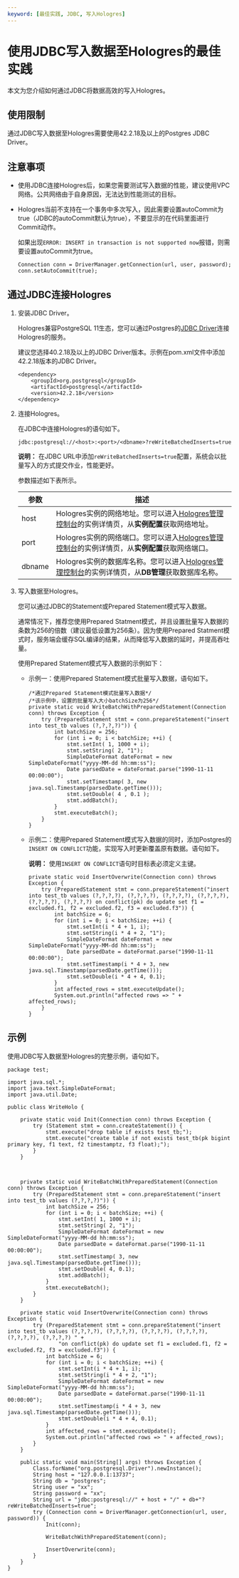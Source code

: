 ```yaml
---
keyword: [最佳实践, JDBC, 写入Hologres]
---
```


# 使用JDBC写入数据至Hologres的最佳实践

本文为您介绍如何通过JDBC将数据高效的写入Hologres。

## 使用限制

通过JDBC写入数据至Hologres需要使用42.2.18及以上的Postgres JDBC Driver。

## 注意事项

-   使用JDBC连接Hologres后，如果您需要测试写入数据的性能，建议使用VPC网络。公共网络由于自身原因，无法达到性能测试的目标。
-   Hologres当前不支持在一个事务中多次写入，因此需要设置autoCommit为true（JDBC的autoCommit默认为true），不要显示的在代码里面进行Commit动作。

    如果出现`ERROR: INSERT in transaction is not supported now`报错，则需要设置autoCommit为true。

    ```
    Connection conn = DriverManager.getConnection(url, user, password);
    conn.setAutoCommit(true);
    ```


## 通过JDBC连接Hologres

1.  安装JDBC Driver。

    Hologres兼容PostgreSQL 11生态，您可以通过Postgres的[JDBC Driver](https://mvnrepository.com/artifact/org.postgresql/postgresql?spm=a2c4g.11186623.2.10.4d6430edjM1H06)连接Hologres的服务。

    建议您选择40.2.18及以上的JDBC Driver版本。示例在pom.xml文件中添加42.2.18版本的JDBC Driver。

    ```
    <dependency>
        <groupId>org.postgresql</groupId>
        <artifactId>postgresql</artifactId>
        <version>42.2.18</version>
    </dependency>
    ```

2.  连接Hologres。

    在JDBC中连接Hologres的语句如下。

    ```
    jdbc:postgresql://<host>:<port>/<dbname>?reWriteBatchedInserts=true
    ```

    **说明：** 在JDBC URL中添加`reWriteBatchedInserts=true`配置，系统会以批量写入的方式提交作业，性能更好。

    参数描述如下表所示。

    |参数|描述|
    |--|--|
    |host|Hologres实例的网络地址。您可以进入[Hologres管理控制台](https://hologram.console.aliyun.com/#/instance)的实例详情页，从**实例配置**获取网络地址。 |
    |port|Hologres实例的网络端口。您可以进入[Hologres管理控制台](https://hologram.console.aliyun.com/#/instance)的实例详情页，从**实例配置**获取网络端口。 |
    |dbname|Hologres实例的数据库名称。您可以进入[Hologres管理控制台](https://hologram.console.aliyun.com/#/instance)的实例详情页，从**DB管理**获取数据库名称。 |

3.  写入数据至Hologres。

    您可以通过JDBC的Statement或Prepared Statement模式写入数据。

    通常情况下，推荐您使用Prepared Statment模式，并且设置批量写入数据的条数为256的倍数（建议最低设置为256条）。因为使用Prepared Statment模式时，服务端会缓存SQL编译的结果，从而降低写入数据的延时，并提高吞吐量。

    使用Prepared Statement模式写入数据的示例如下：

    -   示例一：使用Prepared Statement模式批量写入数据，语句如下。

        ```
        /*通过Prepared Statement模式批量写入数据*/
        /*该示例中，设置的批量写入大小batchSize为256*/
        private static void WriteBatchWithPreparedStatement(Connection conn) throws Exception {
            try (PreparedStatement stmt = conn.prepareStatement("insert into test_tb values (?,?,?,?)")) {
                int batchSize = 256;
                for (int i = 0; i < batchSize; ++i) {
                    stmt.setInt( 1, 1000 + i);
                    stmt.setString( 2, "1");
                    SimpleDateFormat dateFormat = new SimpleDateFormat("yyyy-MM-dd hh:mm:ss");
                    Date parsedDate = dateFormat.parse("1990-11-11 00:00:00");
                    stmt.setTimestamp( 3, new java.sql.Timestamp(parsedDate.getTime()));
                    stmt.setDouble( 4 , 0.1 );
                    stmt.addBatch();
                }
                stmt.executeBatch();
            }
        }
        ```

    -   示例二：使用Prepared Statement模式写入数据的同时，添加Postgres的`INSERT ON CONFLICT`功能，实现写入时更新覆盖原有数据。语句如下。

        **说明：** 使用`INSERT ON CONFLICT`语句时目标表必须定义主键。

        ```
        private static void InsertOverwrite(Connection conn) throws Exception {
            try (PreparedStatement stmt = conn.prepareStatement("insert into test_tb values (?,?,?,?), (?,?,?,?), (?,?,?,?), (?,?,?,?), (?,?,?,?), (?,?,?,?) on conflict(pk) do update set f1 = excluded.f1, f2 = excluded.f2, f3 = excluded.f3")) {
                int batchSize = 6;
                for (int i = 0; i < batchSize; ++i) {
                    stmt.setInt(i * 4 + 1, i);
                    stmt.setString(i * 4 + 2, "1");
                    SimpleDateFormat dateFormat = new SimpleDateFormat("yyyy-MM-dd hh:mm:ss");
                    Date parsedDate = dateFormat.parse("1990-11-11 00:00:00");
                    stmt.setTimestamp(i * 4 + 3, new java.sql.Timestamp(parsedDate.getTime()));
                    stmt.setDouble(i * 4 + 4, 0.1);
                }
                int affected_rows = stmt.executeUpdate();
                System.out.println("affected rows => " + affected_rows);
            }
        }
        ```


## 示例

使用JDBC写入数据至Hologres的完整示例，语句如下。

```
package test;

import java.sql.*;
import java.text.SimpleDateFormat;
import java.util.Date;

public class WriteHolo {

    private static void Init(Connection conn) throws Exception {
        try (Statement stmt = conn.createStatement()) {
            stmt.execute("drop table if exists test_tb;");
            stmt.execute("create table if not exists test_tb(pk bigint primary key, f1 text, f2 timestamptz, f3 float);");
        }
    }

   

    private static void WriteBatchWithPreparedStatement(Connection conn) throws Exception {
        try (PreparedStatement stmt = conn.prepareStatement("insert into test_tb values (?,?,?,?)")) {
            int batchSize = 256;
            for (int i = 0; i < batchSize; ++i) {
                stmt.setInt( 1, 1000 + i);
                stmt.setString( 2, "1");
                SimpleDateFormat dateFormat = new SimpleDateFormat("yyyy-MM-dd hh:mm:ss");
                Date parsedDate = dateFormat.parse("1990-11-11 00:00:00");
                stmt.setTimestamp( 3, new java.sql.Timestamp(parsedDate.getTime()));
                stmt.setDouble( 4, 0.1);
                stmt.addBatch();
            }
            stmt.executeBatch();
        }
    }

    private static void InsertOverwrite(Connection conn) throws Exception {
        try (PreparedStatement stmt = conn.prepareStatement("insert into test_tb values (?,?,?,?), (?,?,?,?), (?,?,?,?), (?,?,?,?), (?,?,?,?), (?,?,?,?) " +
                "on conflict(pk) do update set f1 = excluded.f1, f2 = excluded.f2, f3 = excluded.f3")) {
            int batchSize = 6;
            for (int i = 0; i < batchSize; ++i) {
                stmt.setInt(i * 4 + 1, i);
                stmt.setString(i * 4 + 2, "1");
                SimpleDateFormat dateFormat = new SimpleDateFormat("yyyy-MM-dd hh:mm:ss");
                Date parsedDate = dateFormat.parse("1990-11-11 00:00:00");
                stmt.setTimestamp(i * 4 + 3, new java.sql.Timestamp(parsedDate.getTime()));
                stmt.setDouble(i * 4 + 4, 0.1);
            }
            int affected_rows = stmt.executeUpdate();
            System.out.println("affected rows => " + affected_rows);
        }
    }

    public static void main(String[] args) throws Exception {
        Class.forName("org.postgresql.Driver").newInstance();
        String host = "127.0.0.1:13737";
        String db = "postgres";
        String user = "xx";
        String password = "xx";
        String url = "jdbc:postgresql://" + host + "/" + db+"?reWriteBatchedInserts=true";
        try (Connection conn = DriverManager.getConnection(url, user, password)) {
            Init(conn);

            WriteBatchWithPreparedStatement(conn);

            InsertOverwrite(conn);
        }
    }
}
```

